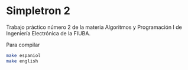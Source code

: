 # Simpletron 2

Trabajo práctico número 2 de la materia Algoritmos y Programación I de Ingeniería Electrónica de la FIUBA.

Para compilar
```bash
make espaniol
make english
```
